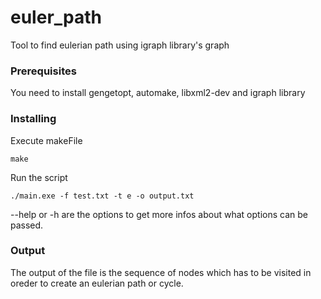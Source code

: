 # euler_path
Tool to find eulerian path using igraph library's graph

### Prerequisites

You need to install gengetopt, automake, libxml2-dev and igraph library

### Installing

Execute makeFile

```
make
```

Run the script

```
./main.exe -f test.txt -t e -o output.txt
```

--help or -h are the options to get more infos about what options can
  be passed.

### Output 

The output of the file is the sequence of nodes which has to be
visited in oreder to create an eulerian path or cycle.
